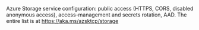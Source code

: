 Azure Storage service configuration: public access (HTTPS, CORS, disabled anonymous access), access-management and secrets rotation, AAD. The entire list is at https://aka.ms/azsktcp/storage